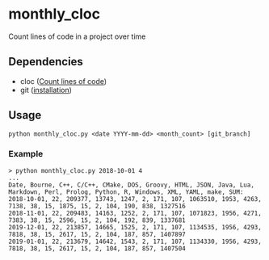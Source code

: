 # monthly_cloc
Count lines of code in a project over time

## Dependencies

 * cloc ([Count lines of code](https://github.com/AlDanial/cloc/))
 * git ([installation](https://git-scm.com/downloads))

## Usage
`python monthly_cloc.py <date YYYY-mm-dd> <month_count> [git_branch]`

### Example
```
> python monthly_cloc.py 2018-10-01 4
...
Date, Bourne, C++, C/C++, CMake, DOS, Groovy, HTML, JSON, Java, Lua, Markdown, Perl, Prolog, Python, R, Windows, XML, YAML, make, SUM:
2018-10-01, 22, 209377, 13743, 1247, 2, 171, 107, 1063510, 1953, 4263, 7138, 38, 15, 1875, 15, 2, 104, 190, 838, 1327516
2018-11-01, 22, 209483, 14163, 1252, 2, 171, 107, 1071823, 1956, 4271, 7383, 38, 15, 2596, 15, 2, 104, 192, 839, 1337681
2019-12-01, 22, 213857, 14665, 1525, 2, 171, 107, 1134535, 1956, 4293, 7818, 38, 15, 2617, 15, 2, 104, 187, 857, 1407897
2019-01-01, 22, 213679, 14642, 1543, 2, 171, 107, 1134330, 1956, 4293, 7818, 38, 15, 2617, 15, 2, 104, 187, 857, 1407504
```
